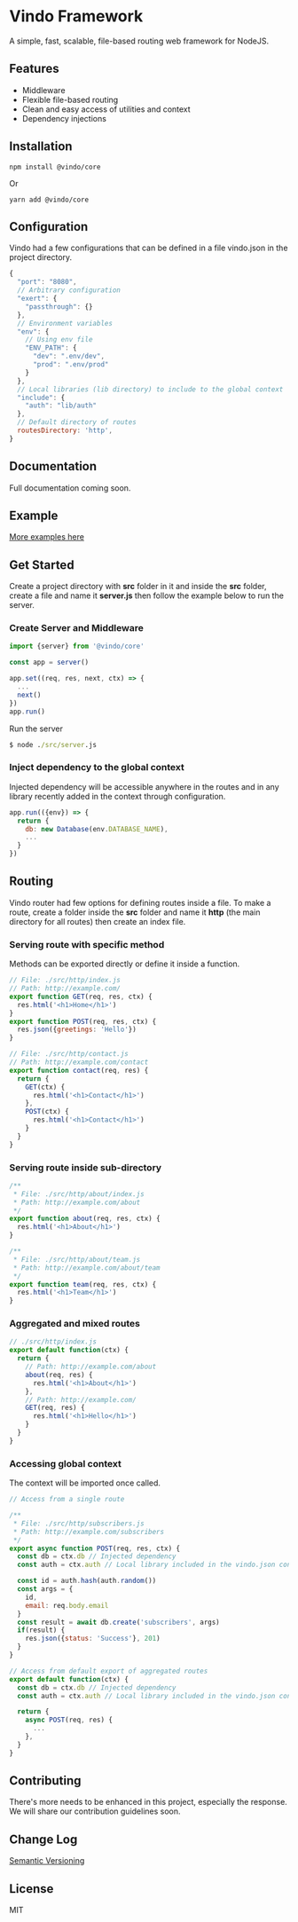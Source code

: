 # Vindo Framework

A simple, fast, scalable, file-based routing web framework for NodeJS.

## Features
  * Middleware
  * Flexible file-based routing
  * Clean and easy access of utilities and context
  * Dependency injections

## Installation
```
npm install @vindo/core
```
Or
```
yarn add @vindo/core
```

## Configuration
Vindo had a few configurations that can be defined in a file vindo.json in the project directory.
```js
{
  "port": "8080",
  // Arbitrary configuration
  "exert": {
    "passthrough": {}
  },
  // Environment variables
  "env": {
    // Using env file
    "ENV_PATH": {
      "dev": ".env/dev",
      "prod": ".env/prod"
    }
  },
  // Local libraries (lib directory) to include to the global context
  "include": {
    "auth": "lib/auth"
  },
  // Default directory of routes
  routesDirectory: 'http',
}
```

## Documentation
Full documentation coming soon.

## Example

[More examples here](example)

## Get Started
Create a project directory with __src__ folder in it and inside the __src__ folder, create a file and name it __server.js__ then follow the example below to run the server.


### Create Server and Middleware
```js
import {server} from '@vindo/core'

const app = server()

app.set((req, res, next, ctx) => {
  ...
  next()
})
app.run()
```

Run the server
```cmd
$ node ./src/server.js
```

### Inject dependency to the global context
Injected dependency will be accessible anywhere in the routes and in any library recently added in the context through configuration.

```js
app.run(({env}) => {
  return {
    db: new Database(env.DATABASE_NAME),
    ...
  }
})
```

## Routing
Vindo router had few options for defining routes inside a file. To make a route, create a folder inside the __src__ folder and name it __http__ (the main directory for all routes) then create an index file.

### Serving route with specific method
Methods can be exported directly or define it inside a function.

```js
// File: ./src/http/index.js
// Path: http://example.com/
export function GET(req, res, ctx) {
  res.html('<h1>Home</h1>')
}
export function POST(req, res, ctx) {
  res.json({greetings: 'Hello'})
}
```
```js
// File: ./src/http/contact.js
// Path: http://example.com/contact
export function contact(req, res) {
  return {
    GET(ctx) {
      res.html('<h1>Contact</h1>')
    },
    POST(ctx) {
      res.html('<h1>Contact</h1>')
    }
  }
}
```

### Serving route inside sub-directory

```js
/**
 * File: ./src/http/about/index.js
 * Path: http://example.com/about
 */
export function about(req, res, ctx) {
  res.html('<h1>About</h1>')
}
```

```js
/**
 * File: ./src/http/about/team.js
 * Path: http://example.com/about/team
 */
export function team(req, res, ctx) {
  res.html('<h1>Team</h1>')
}
```

### Aggregated and mixed routes
```js
// ./src/http/index.js
export default function(ctx) {
  return {
    // Path: http://example.com/about
    about(req, res) {
      res.html('<h1>About</h1>')
    },
    // Path: http://example.com/
    GET(req, res) {
      res.html('<h1>Hello</h1>')
    }
  }
}
```


### Accessing global context
The context will be imported once called.
```js
// Access from a single route

/**
 * File: ./src/http/subscribers.js
 * Path: http://example.com/subscribers
 */
export async function POST(req, res, ctx) {
  const db = ctx.db // Injected dependency
  const auth = ctx.auth // Local library included in the vindo.json configutation

  const id = auth.hash(auth.random())
  const args = {
    id,
    email: req.body.email
  }
  const result = await db.create('subscribers', args)
  if(result) {
    res.json({status: 'Success'}, 201)
  }
}
```

```js
// Access from default export of aggregated routes
export default function(ctx) {
  const db = ctx.db // Injected dependency
  const auth = ctx.auth // Local library included in the vindo.json configutation

  return {
    async POST(req, res) {
      ...
    },
  }
}
```


## Contributing
There's more needs to be enhanced in this project, especially the response. We will share our contribution guidelines soon.


## Change Log

[Semantic Versioning](http://semver.org/)

## License

MIT
